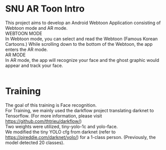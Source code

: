 # SNU AR Toon Intro
This project aims to develop an Android Webtoon Application consisting of Webtoon mode and AR mode. <br />
WEBTOON MODE <br />
In Webtoon mode, you can select and read the Webtoon (Famous Korean Cartoons.) While scrolling down to the bottom of the Webtoon, the app enters the AR mode. <br />
AR MODE <br />
In AR mode, the app will recognize your face and the ghost graphic would appear and track your face. <br /><br />

# Training
The goal of this training is Face recognition. <br />
For Training, we mainly used the darkflow project translating darknet to Tensorflow.
(For more information, please visit https://github.com/thtrieu/darkflow/) <br />
Two weights were utilized, tiny-yolo-1c and yolo-face. <br />
We modified the tiny YOLO cfg from darknet (refer to https://pjreddie.com/darknet/yolo/) for a 1-class person. (Previously, the model detected 20 classes).
